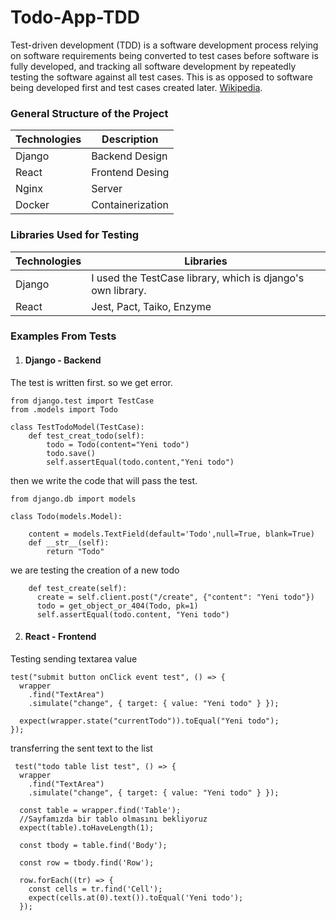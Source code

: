 # Todo-App-TDD

Test-driven development (TDD) is a software development process relying on software requirements being converted to test cases before software is fully developed, and tracking all software development by repeatedly testing the software against all test cases. This is as opposed to software being developed first and test cases created later. [Wikipedia](https://en.wikipedia.org/wiki/Test-driven_development).


### General Structure of the Project

| Technologies | Description |
| --- | --- |
| Django |  Backend Design |
| React | Frontend Desing |
| Nginx | Server  |
| Docker | Containerization |

### Libraries Used for Testing

| Technologies | Libraries |
| --- | --- |
| Django |  I used the TestCase library, which is django's own library. |
| React | Jest, Pact, Taiko, Enzyme |



### Examples From Tests

1. #### Django - Backend
  The test is written first. so we get error.
  ```
  from django.test import TestCase
  from .models import Todo

  class TestTodoModel(TestCase):
      def test_creat_todo(self):
          todo = Todo(content="Yeni todo")
          todo.save()
          self.assertEqual(todo.content,"Yeni todo")
  ```
  then we write the code that will pass the test.
  
  ```
  from django.db import models

  class Todo(models.Model):

      content = models.TextField(default='Todo',null=True, blank=True)
      def __str__(self):
          return "Todo"
  ```
  
  we are testing the creation of a new todo
  ```
      def test_create(self):
        create = self.client.post("/create", {"content": "Yeni todo"})
        todo = get_object_or_404(Todo, pk=1)
        self.assertEqual(todo.content, "Yeni todo")
  ```
  
2. #### React - Frontend

  Testing sending textarea value
  ```
  test("submit button onClick event test", () => {
    wrapper
      .find("TextArea")
      .simulate("change", { target: { value: "Yeni todo" } });

    expect(wrapper.state("currentTodo")).toEqual("Yeni todo");
  });
  ```
  
  transferring the sent text to the list
  ```
   test("todo table list test", () => {
    wrapper
      .find("TextArea")
      .simulate("change", { target: { value: "Yeni todo" } });

    const table = wrapper.find('Table');
    //Sayfamızda bir tablo olmasını bekliyoruz
    expect(table).toHaveLength(1);

    const tbody = table.find('Body');

    const row = tbody.find('Row');

    row.forEach((tr) => {
      const cells = tr.find('Cell');
      expect(cells.at(0).text()).toEqual('Yeni todo');
    });
  ```
  